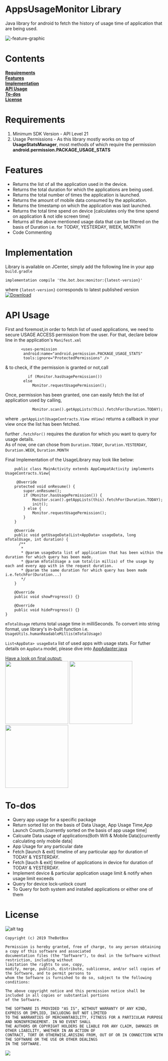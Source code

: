 # AppsUsageMonitor Library
Java library for android to fetch the history of usage time of application that are being used. 

![-feature-graphic](https://user-images.githubusercontent.com/41512314/55276380-27e33400-5319-11e9-9282-100fce32653a.jpg)

#  Contents 
**[Requirements](#requirements)**   
**[Features](#features)**  
**[Implementation](#implementation)**   
**[API Usage](#api-usage)**  
**[To-dos](#to-dos)**   
**[License](#license)** 

# Requirements    
1. Minimum SDK Version - API Level 21 
2. Usage Permissions - As this library mostly works on top of **UsageStatsManager**, most methods of which require the permission **android.permission.PACKAGE_USAGE_STATS**  


# Features    
<ul>
<li>Returns the list of all the application used in the device.</li>
<li>Returns the total duration for which the applications are being used.</li>
<li>Returns the total number of times the application is launched.</li>  
<li>Returns the amount of mobile data consumed by the application.</li>   
<li>Returns the timestamp on which the application was last launched.</li>      
<li>Returns the total time spend on device [calculates only the time spend on application & not idle screen time]</li>      
<li>Returns all the above mentioned usage data that can be filtered on the basis of Duration i.e. for TODAY, YESTERDAY, WEEK, MONTH </li>
<li>Code Commenting</li>          
</ul>


# Implementation     
Library is available on JCenter, simply add the following line in your app `build.gradle` 
```
implementation compile 'the.bot.box:monitor:{latest-version}'
```  
where `{latest-version}` corresponds to latest published version [ ![Download](https://api.bintray.com/packages/boxbotbarry/maven/appusagemonitor/images/download.svg) ](https://bintray.com/boxbotbarry/maven/appusagemonitor/_latestVersion)  



# API Usage   
First and foremost,in order to fetch list of used applications, we need to secure USAGE ACCESS permission from the user.
For that, declare below line in the application's ```Manifest.xml``` 
```   
       <uses-permission
        android:name="android.permission.PACKAGE_USAGE_STATS"
        tools:ignore="ProtectedPermissions" />

```

& to check, if the permission is granted or not,call 

```  
          if (Monitor.hasUsagePermission())
        else
            Monitor.requestUsagePermission();
```

Once, permission has been granted, one can easily fetch the list of application used by calling,
```
            Monitor.scan().getAppLists(this).fetchFor(Duration.TODAY);
```
where ```.getAppList(UsageContracts.View mView)``` returns a callback in your view once the list has been fetched.
   
further ```.fetchFor()``` requires the duration for which you want to query for usage details.   
As of now, one can chose from 
```Duration.TODAY```, ```Duration.YESTERDAY```, ```Duration.WEEK```, ```Duration.MONTH```    

Final Implementation of the UsageLibrary may look like below:   
```
    public class MainActivity extends AppCompatActivity implements UsageContracts.View{
    
     @Override
    protected void onResume() {
        super.onResume();
        if (Monitor.hasUsagePermission()) {
            Monitor.scan().getAppLists(this).fetchFor(Duration.TODAY);
            init();
        } else {
            Monitor.requestUsagePermission();
        }
    }
    
    @Override
    public void getUsageData(List<AppData> usageData, long mTotalUsage, int duration) {
      /**
       * 
       * @param usageData list of application that has been within the duration for which query has been made.
       * @param mTotalUsage a sum total(in millis) of the usage by each and every app with in the request duration. 
       * @param the same duration for which query has been made i.e.fetchFor(Duration...)
       */
    }    
    
    @Override
    public void showProgress() {}

    @Override
    public void hideProgress() {}
}
```   
```mTotalUsage``` returns total usage time in milliSeconds. To convert into string format, use library's in-built function i.e. ```UsageUtils.humanReadableMillis(mTotalUsage)```  

```List<AppData> usageData``` list of used apps with usage stats. For futher details on ```AppData``` model, please dive into 
[AppAdapter.java](https://github.com/TheBotBox/AppsUsageMonitorAPI/blob/master/app/src/main/java/com/example/appusage/AppAdapter.java)   

<u>Have a look on final output:</u>    
<img src="https://github.com/TheBotBox/AppsUsageMonitorAPI/blob/master/snapshots/shot_1.png" width="200">
<img src="https://github.com/TheBotBox/AppsUsageMonitorAPI/blob/master/snapshots/shot_2.png" width="200">
<img src="https://github.com/TheBotBox/AppsUsageMonitorAPI/blob/master/snapshots/shot_3.png" width="200">


# To-dos   
<ul>
<li>Query app usage for a specific package  </li>
<li>Return sorted list on the basis of Data Usage, App Usage Time,App Launch Counts.[currently sorted on the basis of app usage time]  </li>
<li>Calcuate Data usage of applications(Both Wifi & Mobile Data)[currently calculating only mobile data] </li>
<li>App Usage for any particular date  </li>
<li>Fetch [launch & exit] timeline of any particular app for duration of TODAY & YESTERDAY.    </li>
<li>Fetch [lauch & exit] timeline of applications in device for duration of TODAY & YESTERDAY.  </li>
<li>Implement device & particular application usage limit & notify when usage limit exceeds</li>
<li>Query for device lock-unlock count </li>
<li>To Query for both system and installed applications or either one of them </li>
</ul>

# License   
![alt tag](https://img.shields.io/github/license/mashape/apistatus.svg)  
```
Copyright (c) 2019 TheBotBox

Permission is hereby granted, free of charge, to any person obtaining a copy of this software and associated 
documentation files (the "Software"), to deal in the Software without restriction, including without
limitation the rights to use, copy, 
modify, merge, publish, distribute, sublicense, and/or sell copies of the Software, and to permit persons to 
whom the Software is furnished to do so, subject to the following conditions:

The above copyright notice and this permission notice shall be included in all copies or substantial portions 
of the Software.

THE SOFTWARE IS PROVIDED "AS IS", WITHOUT WARRANTY OF ANY KIND, EXPRESS OR IMPLIED, INCLUDING BUT NOT LIMITED 
TO THE WARRANTIES OF MERCHANTABILITY, FITNESS FOR A PARTICULAR PURPOSE AND NONINFRINGEMENT. IN NO EVENT SHALL 
THE AUTHORS OR COPYRIGHT HOLDERS BE LIABLE FOR ANY CLAIM, DAMAGES OR OTHER LIABILITY, WHETHER IN AN ACTION OF 
CONTRACT, TORT OR OTHERWISE,ARISING FROM, OUT OF OR IN CONNECTION WITH THE SOFTWARE OR THE USE OR OTHER DEALINGS 
IN THE SOFTWARE. 
```   

[ ![](https://img.shields.io/badge/Say%20Thanks-!-1EAEDB.svg) ](https://saythanks.io/to/TheBotBox)
